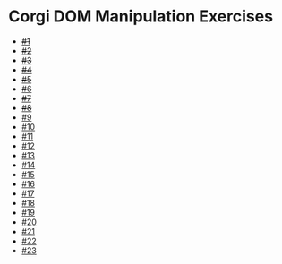 # Corgi DOM Manipulation Exercises

* ~~[#1](exercises/1)~~
* ~~[#2](exercises/2)~~
* ~~[#3](exercises/3)~~
* ~~[#4](exercises/4)~~
* ~~[#5](exercises/5)~~
* ~~[#6](exercises/6)~~
* ~~[#7](exercises/7)~~
* ~~[#8](exercises/8)~~
* [#9](exercises/9)
* [#10](exercises/10)
* [#11](exercises/11)
* [#12](exercises/12)
* [#13](exercises/13)
* [#14](exercises/14)
* [#15](exercises/15)
* [#16](exercises/16)
* [#17](exercises/17)
* [#18](exercises/18)
* [#19](exercises/19)
* [#20](exercises/20)
* [#21](exercises/21)
* [#22](exercises/22)
* [#23](exercises/23)
